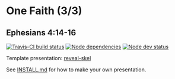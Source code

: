 # One Faith (3/3)
## Ephesians 4:14-16

[![Travis-CI build status](https://travis-ci.org/sermons/one-faith.svg)](https://travis-ci.org/sermons/one-faith)
[![Node dependencies](https://david-dm.org/sermons/one-faith.svg)](https://david-dm.org/sermons/one-faith)
[![Node dev status](https://david-dm.org/sermons/one-faith/dev-status.svg)](https://david-dm.org/sermons/one-faith?type=dev)

Template presentation: [reveal-skel](https://github.com/sermons/reveal-skel)

See [INSTALL.md](INSTALL.md)
for how to make your own presentation.
